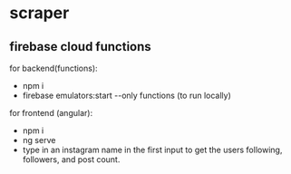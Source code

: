 # scraper
## firebase cloud functions

for backend(functions): 
- npm i
- firebase emulators:start --only functions (to run locally)

for frontend (angular):
- npm i
- ng serve
- type in an instagram name in the first input to get the users following, followers, and post count.
